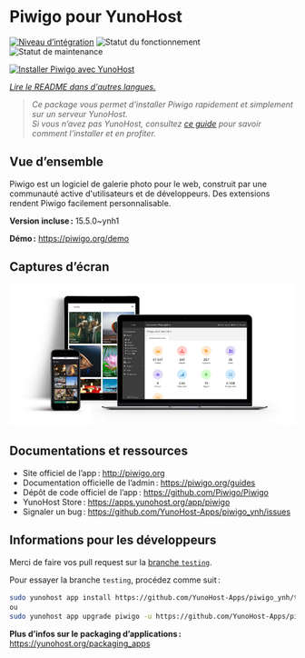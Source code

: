 <!--
Nota bene : ce README est automatiquement généré par <https://github.com/YunoHost/apps/tree/master/tools/readme_generator>
Il NE doit PAS être modifié à la main.
-->

# Piwigo pour YunoHost

[![Niveau d’intégration](https://apps.yunohost.org/badge/integration/piwigo)](https://ci-apps.yunohost.org/ci/apps/piwigo/)
![Statut du fonctionnement](https://apps.yunohost.org/badge/state/piwigo)
![Statut de maintenance](https://apps.yunohost.org/badge/maintained/piwigo)

[![Installer Piwigo avec YunoHost](https://install-app.yunohost.org/install-with-yunohost.svg)](https://install-app.yunohost.org/?app=piwigo)

*[Lire le README dans d'autres langues.](./ALL_README.md)*

> *Ce package vous permet d’installer Piwigo rapidement et simplement sur un serveur YunoHost.*  
> *Si vous n’avez pas YunoHost, consultez [ce guide](https://yunohost.org/install) pour savoir comment l’installer et en profiter.*

## Vue d’ensemble

Piwigo est un logiciel de galerie photo pour le web, construit par une communauté active d'utilisateurs et de développeurs. Des extensions rendent Piwigo facilement personnalisable.


**Version incluse :** 15.5.0~ynh1

**Démo :** <https://piwigo.org/demo>

## Captures d’écran

![Capture d’écran de Piwigo](./doc/screenshots/screenshot_Piwigo.jpg)

## Documentations et ressources

- Site officiel de l’app : <http://piwigo.org>
- Documentation officielle de l’admin : <https://piwigo.org/guides>
- Dépôt de code officiel de l’app : <https://github.com/Piwigo/Piwigo>
- YunoHost Store : <https://apps.yunohost.org/app/piwigo>
- Signaler un bug : <https://github.com/YunoHost-Apps/piwigo_ynh/issues>

## Informations pour les développeurs

Merci de faire vos pull request sur la [branche `testing`](https://github.com/YunoHost-Apps/piwigo_ynh/tree/testing).

Pour essayer la branche `testing`, procédez comme suit :

```bash
sudo yunohost app install https://github.com/YunoHost-Apps/piwigo_ynh/tree/testing --debug
ou
sudo yunohost app upgrade piwigo -u https://github.com/YunoHost-Apps/piwigo_ynh/tree/testing --debug
```

**Plus d’infos sur le packaging d’applications :** <https://yunohost.org/packaging_apps>
